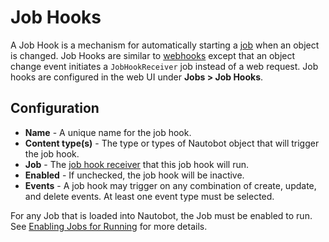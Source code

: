 # Job Hooks

A Job Hook is a mechanism for automatically starting a [job](./index.md) when an object is changed. Job Hooks are similar to [webhooks](../webhook.md) except that an object change event initiates a `JobHookReceiver` job instead of a web request. Job hooks are configured in the web UI under **Jobs > Job Hooks**.

## Configuration

* **Name** - A unique name for the job hook.
* **Content type(s)** - The type or types of Nautobot object that will trigger the job hook.
* **Job** - The [job hook receiver](../../../development/jobs/job-extensions.md#job-hook-receivers) that this job hook will run.
* **Enabled** - If unchecked, the job hook will be inactive.
* **Events** - A job hook may trigger on any combination of create, update, and delete events. At least one event type must be selected.

For any Job that is loaded into Nautobot, the Job must be enabled to run. See [Enabling Jobs for Running](./managing-jobs.md#enabling-and-disabling-jobs) for more details.
